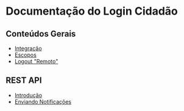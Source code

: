 Documentação do Login Cidadão
=============================

Conteúdos Gerais
----------------

 * [ Integração ](integration.md)
 * [ Escopos ](scopes.md)
 * [ Logout "Remoto" ](remoteLogout.md)

REST API
--------

 * [ Introdução ](restApiIntro.md)
 * [ Enviando Notificações ](sendingNotifications.md)

